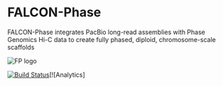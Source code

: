 # FALCON-Phase
FALCON-Phase integrates PacBio long-read assemblies with Phase Genomics Hi-C data to create fully phased, diploid, chromosome-scale scaffolds

![FP logo](https://github.com/phasegenomics/FALCON-Phase/blob/master/logo/FP.png)


 [![Build Status](https://travis-ci.org/phasegenomics/FALCON-Phase.svg?branch=master)](https://travis-ci.org/phasegenomics/FALCON-Phase)[![Analytics]